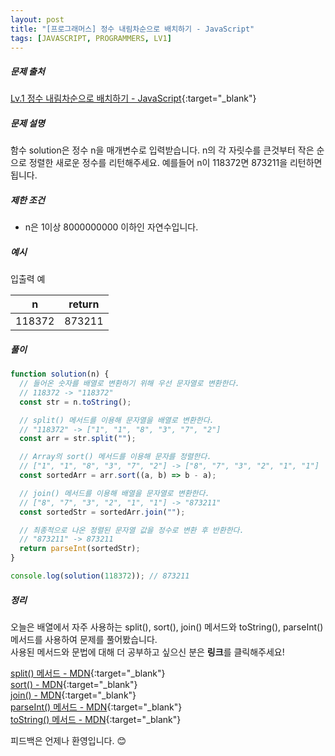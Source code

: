 ```yaml
---
layout: post
title: "[프로그래머스] 정수 내림차순으로 배치하기 - JavaScript"
tags: [JAVASCRIPT, PROGRAMMERS, LV1]
---
```


##### 문제 출처

[Lv.1 정수 내림차순으로 배치하기 - JavaScript](https://programmers.co.kr/learn/courses/30/lessons/12933?language=javascript){:target="\_blank"}

##### 문제 설명

함수 solution은 정수 n을 매개변수로 입력받습니다. n의 각 자릿수를 큰것부터 작은 순으로 정렬한 새로운 정수를 리턴해주세요. 예를들어 n이 118372면 873211을 리턴하면 됩니다.

##### 제한 조건

- n은 1이상 8000000000 이하인 자연수입니다.

##### 예시

입출력 예

| n      | return |
| ------ | ------ |
| 118372 | 873211 |

##### 풀이

```javascript
function solution(n) {
  // 들어온 숫자를 배열로 변환하기 위해 우선 문자열로 변환한다.
  // 118372 -> "118372"
  const str = n.toString();

  // split() 메서드를 이용해 문자열을 배열로 변환한다.
  // "118372" -> ["1", "1", "8", "3", "7", "2"]
  const arr = str.split("");

  // Array의 sort() 메서드를 이용해 문자를 정렬한다.
  // ["1", "1", "8", "3", "7", "2"] -> ["8", "7", "3", "2", "1", "1"]
  const sortedArr = arr.sort((a, b) => b - a);

  // join() 메서드를 이용해 배열을 문자열로 변환한다.
  // ["8", "7", "3", "2", "1", "1"] -> "873211"
  const sortedStr = sortedArr.join("");

  // 최종적으로 나온 정렬된 문자열 값을 정수로 변환 후 반환한다.
  // "873211" -> 873211
  return parseInt(sortedStr);
}

console.log(solution(118372)); // 873211
```

##### 정리

오늘은 배열에서 자주 사용하는 split(), sort(), join() 메서드와 toString(), parseInt() 메서드를 사용하여 문제를 풀어봤습니다.<br />
사용된 메서드와 문법에 대해 더 공부하고 싶으신 분은 **링크**를 클릭해주세요!

[split() 메서드 - MDN](https://developer.mozilla.org/ko/docs/Web/JavaScript/Reference/Global_Objects/String/split){:target="\_blank"}<br />
[sort() - MDN](https://developer.mozilla.org/ko/docs/Web/JavaScript/Reference/Global_Objects/Array/sort){:target="\_blank"}<br />
[join() - MDN](https://developer.mozilla.org/ko/docs/Web/JavaScript/Reference/Global_Objects/Array/join){:target="\_blank"}<br />
[parseInt() 메서드 - MDN](https://developer.mozilla.org/ko/docs/Web/JavaScript/Reference/Global_Objects/parseInt){:target="\_blank"}<br />
[toString() 메서드 - MDN](https://developer.mozilla.org/ko/docs/Web/JavaScript/Reference/Global_Objects/Number/toString){:target="\_blank"}

피드백은 언제나 환영입니다. 😊
